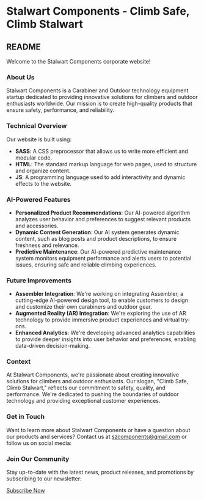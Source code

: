 # Stalwart Components - Climb Safe, Climb Stalwart

## README

Welcome to the Stalwart Components corporate website!

### About Us

Stalwart Components is a Carabiner and Outdoor technology equipment startup dedicated to providing innovative solutions for climbers and outdoor enthusiasts worldwide. Our mission is to create high-quality products that ensure safety, performance, and reliability.

### Technical Overview

Our website is built using:

* **SASS**: A CSS preprocessor that allows us to write more efficient and modular code.
* **HTML**: The standard markup language for web pages, used to structure and organize content.
* **JS**: A programming language used to add interactivity and dynamic effects to the website.

### AI-Powered Features

* **Personalized Product Recommendations**: Our AI-powered algorithm analyzes user behavior and preferences to suggest relevant products and accessories.
* **Dynamic Content Generation**: Our AI system generates dynamic content, such as blog posts and product descriptions, to ensure freshness and relevance.
* **Predictive Maintenance**: Our AI-powered predictive maintenance system monitors equipment performance and alerts users to potential issues, ensuring safe and reliable climbing experiences.

### Future Improvements

* **Assembler Integration**: We're working on integrating Assembler, a cutting-edge AI-powered design tool, to enable customers to design and customize their own carabiners and outdoor gear.
* **Augmented Reality (AR) Integration**: We're exploring the use of AR technology to provide immersive product experiences and virtual try-ons.
* **Enhanced Analytics**: We're developing advanced analytics capabilities to provide deeper insights into user behavior and preferences, enabling data-driven decision-making.

### Context

At Stalwart Components, we're passionate about creating innovative solutions for climbers and outdoor enthusiasts. Our slogan, "Climb Safe, Climb Stalwart," reflects our commitment to safety, quality, and performance. We're dedicated to pushing the boundaries of outdoor technology and providing exceptional customer experiences.

### Get in Touch

Want to learn more about Stalwart Components or have a question about our products and services? Contact us at [szcomponents@gmail.com](mailto:szcomponents@gmail.com) or follow us on social media:

### Join Our Community

Stay up-to-date with the latest news, product releases, and promotions by subscribing to our newsletter:

[Subscribe Now](https://stalwartcomponents.com/newsletter)
